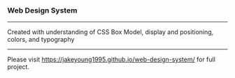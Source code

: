### Web Design System
--------
Created with understanding of CSS Box Model, display and positioning, colors, and typography

--------
Please visit https://jakeyoung1995.github.io/web-design-system/ for full project. 
